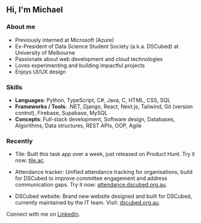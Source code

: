 ## Hi, I'm Michael 

### About me
 - Previously interned at Microsoft (Azure)
 - Ex-President of Data Science Student Society (a.k.a. DSCubed) at University of Melbourne
 - Passionate about web development and cloud technologies
 - Loves experimenting and building impactful projects
 - Enjoys UI/UX design

### Skills

- **Languages**: Python, TypeScript, C#, Java, C, HTML, CSS, SQL
- **Frameworks / Tools**: .NET, Django, React, Next.js, Tailwind, Git (version control), Firebase, Supabase, MySQL
- **Concepts**: Full-stack development, Software design, Databases, Algorithms, Data structures, REST APIs, OOP, Agile

### Recently
- Tile: Built this task app over a week, just released on Product Hunt. Try it now: [tile.ac](https://www.tile.ac).

- Attendance tracker: Unified attendance tracking for organisations, build for DSCubed to improve committee engagement and address communication gaps. Try it now: [attendance.dscubed.org.au](https://attendance.dscubed.org.au).

- DSCubed website: Brand new website designed and built for DSCubed, currently maintained by the IT team. Visit: [dscubed.org.au](https://www.dscubed.org.au).

Connect with me on [LinkedIn](https://www.linkedin.com/in/m-ren/).

